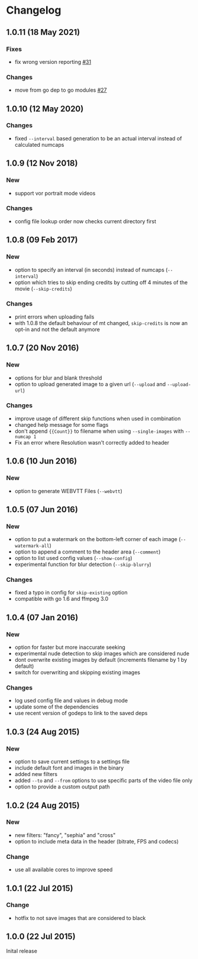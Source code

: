 # Changelog

## 1.0.11 (18 May 2021)

### Fixes
- fix wrong version reporting [#31](https://github.com/mutschler/mt/issues/31)

### Changes
- move from go dep to go modules [#27](https://github.com/mutschler/mt/issues/27)

## 1.0.10 (12 May 2020)

### Changes
- fixed `--interval` based generation to be an actual interval instead of calculated numcaps

## 1.0.9 (12 Nov 2018)

### New
- support vor portrait mode videos

### Changes
- config file lookup order now checks current directory first

## 1.0.8 (09 Feb 2017)

### New
- option to specify an interval (in seconds) instead of numcaps (`--interval`)
- option which tries to skip ending credits by cutting off 4 minutes of the movie (`--skip-credits`)

### Changes
- print errors when uploading fails
- with 1.0.8 the default behaviour of mt changed, `skip-credits` is now an opt-in and not the default anymore

## 1.0.7 (20 Nov 2016)

### New
- options for blur and blank threshold
- option to upload generated image to a given url (`--upload` and `--upload-url`)

### Changes
- improve usage of different skip functions when used in combination
- changed help message for some flags
- don't append `{{Count}}` to filename when using `--single-images` with `--numcap 1`
- Fix an error where Resolution wasn't correctly added to header

## 1.0.6 (10 Jun 2016)

### New
- option to generate WEBVTT Files (`--webvtt`)

## 1.0.5 (07 Jun 2016)

### New
- option to put a watermark on the bottom-left corner of each image (`--watermark-all`)
- option to append a comment to the header area (`--comment`)
- option to list used config values (`--show-config`)
- experimental function for blur detection (`--skip-blurry`)

### Changes
- fixed a typo in config for `skip-existing` option
- compatible with go 1.6 and ffmpeg 3.0

## 1.0.4 (07 Jan 2016)

### New
- option for faster but more inaccurate seeking
- experimental nude detection to skip images which are considered nude
- dont overwrite existing images by default (increments filename by 1 by default)
- switch for overwriting and skipping existing images

### Changes
- log used config file and values in debug mode
- update some of the dependencies
- use recent version of godeps to link to the saved deps

## 1.0.3 (24 Aug 2015)

### New
- option to save current settings to a settings file
- include default font and images in the binary
- added new filters
- added `--to` and `--from` options to use specific parts of the video file only
- option to provide a custom output path

## 1.0.2 (24 Aug 2015)

### New
- new filters: "fancy", "sephia" and "cross"
- option to include meta data in the header (bitrate, FPS and codecs)

### Change
- use all available cores to improve speed

## 1.0.1 (22 Jul 2015)

### Change
- hotfix to not save images that are considered to black

## 1.0.0 (22 Jul 2015)

Inital release
